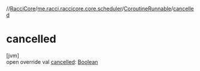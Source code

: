 //[RacciCore](../../../index.md)/[me.racci.raccicore.core.scheduler](../index.md)/[CoroutineRunnable](index.md)/[cancelled](cancelled.md)

# cancelled

[jvm]\
open override val [cancelled](cancelled.md): [Boolean](https://kotlinlang.org/api/latest/jvm/stdlib/kotlin/-boolean/index.html)
